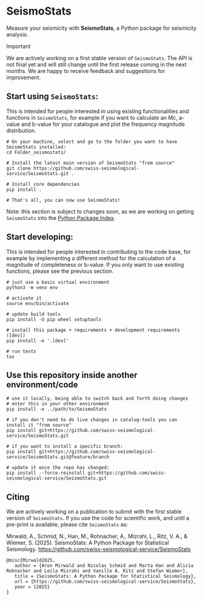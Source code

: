 # SeismoStats

Measure your seismicity with **SeismoStats**, a Python package for seismicity analysis.

>[!IMPORTANT]  
>We are actively working on a first stable version of `SeismoStats`. The API is not final yet and will still change until the first release coming in the next months. We are happy to receive feedback and suggestions for improvement.

## Start using `SeismoStats`:

This is intended for people interested in using existing functionalities and functions in `SeismoStats`, for example if you want to calculate an Mc, a-value and b-value for your catalogue and plot the frequency magnitude distribution.

```
# On your machine, select and go to the folder you want to have SeismoStats installed:
cd Folder_seismostats/

# Install the latest main version of SeismoStats "from source"
git clone https://github.com/swiss-seismological-service/SeismoStats.git .

# Install core dependencies
pip install .

# That's all, you can now use SeismoStats!
```

Note: this section is subject to changes soon, as we are working on getting `SeismoStats` into the [Python Package Index](https://pypi.org/).

## Start developing:

This is intended for people interested in contributing to the code base, for example by implementing a different method for the calculation of a magnitude of completeness or b-value. If you only want to use existing functions, please see the previous section.
```
# just use a basic virtual environment
python3 -m venv env

# activate it
source env/bin/activate

# update build tools
pip install -U pip wheel setuptools

# install this package + requirements + development requirements ([dev])
pip install -e '.[dev]'

# run tests
tox
```

## Use this repository inside another environment/code

```
# use it locally, being able to switch back and forth doing changes
# enter this in your other environment
pip install -e ../path/to/SeismoStats

# if you don't need to do live changes in catalog-tools you can install it "from source"
pip install git+https://github.com/swiss-seismological-service/SeismoStats.git

# if you want to install a specific branch:
pip install git+https://github.com/swiss-seismological-service/SeismoStats.git@feature/branch

# update it once the repo has changed:
pip install --force-reinstall git+https://github.com/swiss-seismological-service/SeismoStats.git
```

## Citing
We are actively working on a publication to submit with the first stable version of `SeismoStats`. If you use the code for scientific work, and until a pre-print is available, please cite `SeismoStats` as:

Mirwald, A., Schmid, N., Han, M., Rohnacher, A., Mizrahi, L., Ritz, V. A., & Wiemer, S. (2025). SeismoStats: A Python Package for Statistical Seismology. https://github.com/swiss-seismological-service/SeismoStats

```
@misc{Mirwald2025,
   author = {Aron Mirwald and Nicolas Schmid and Marta Han and Alicia Rohnacher and Leila Mizrahi and Vanille A. Ritz and Stefan Wiemer},
   title = {SeismoStats: A Python Package for Statistical Seismology},
   url = {https://github.com/swiss-seismological-service/SeismoStats},
   year = {2025}
}
```
